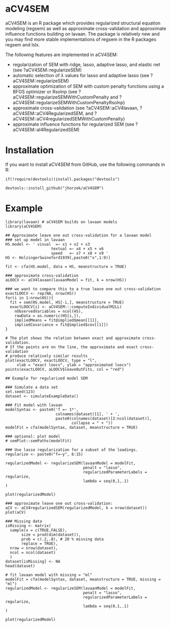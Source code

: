 # aCV4SEM

aCV4SEM is an R package which provides regularized structural equation modeling (regsem) as well as approximate cross-validation and approximate influence functions building on lavaan. The package is relatively new and you may find more stable implementations of regsem in the R packages regsem and lslx. 

The following features are implemented in aCV4SEM:

- regularization of SEM with ridge, lasso, adaptive lasso, and elastic net (see ?aCV4SEM::regularizeSEM)
- automatic selection of $\lambda$ values for lasso and adaptive lasso (see ?aCV4SEM::regularizeSEM)
- approximate optimization of SEM with custom penalty functions using a BFGS optimizer or Rsolnp (see ?aCV4SEM::regularizeSEMWithCustomPenalty and ?aCV4SEM::regularizeSEMWithCustomPenaltyRsolnp)
- approximate cross-validation (see ?aCV4SEM::aCV4lavaan, ?aCV4SEM::aCV4RegularizedSEM, and ?aCV4SEM::aCV4regularizedSEMWithCustomPenalty)
- approximate influence functions for regularized SEM (see ?aCV4SEM::aI4RegularizedSEM)

# Installation

If you want to install aCV4SEM from GitHub, use the following commands in R:

    if(!require(devtools))install.packages("devtools")

    devtools::install_github("jhorzek/aCV4SEM")
    

# Example

    library(lavaan) # aCV4SEM builds on lavaan models
    library(aCV4SEM)
    
    ## Approximate leave one out cross-validation for a lavaan model
    ### set up model in lavaan
    HS.model <- ' visual  =~ x1 + x2 + x3
                        textual =~ x4 + x5 + x6
                        speed   =~ x7 + x8 + x9 '
    HS <- HolzingerSwineford1939[,paste0("x",1:9)]
    
    fit <- cfa(HS.model, data = HS, meanstructure = TRUE)
    
    ### approximate cross-validation
    aLOOCV <- aCV4lavaan(lavaanModel = fit, k = nrow(HS))
    
    ### we want to compare this to a true leave one out cross-validation
    exactLOOCV <- rep(NA, nrow(HS))
    for(i in 1:nrow(HS)){
      fit = sem(HS.model, HS[-i,], meanstructure = TRUE)
      exactLOOCV[i] <- aCV4SEM:::computeIndividualM2LL(
        nObservedVariables = ncol(HS), 
        rawData = as.numeric(HS[i,]),
        impliedMeans = fit@implied$mean[[1]], 
        impliedCovariance = fit@implied$cov[[1]])
    }
    
    # The plot shows the relation between exact and approximate cross-validation.
    # If the points are on the line, the approximate and exact cross-validation
    # produce relatively similar results
    plot(exactLOOCV, exactLOOCV, type = "l",
         xlab = "exact loocv", ylab = "approximated loocv")
    points(exactLOOCV, aLOOCV$leaveOutFits, col = "red")
    
    ## Example for regularized model SEM
    
    ### Simulate a data set
    set.seed(123)
    dataset <- simulateExampleData()
    
    ### Fit model with lavaan
    modelSyntax <- paste0('f =~ 1*', 
                          colnames(dataset)[1], ' + ', 
                          paste0(colnames(dataset)[2:ncol(dataset)], 
                                 collapse = " + "))
    modelFit = cfa(modelSyntax, dataset, meanstructure = TRUE)
    
    ### optional: plot model
    # semPlot::semPaths(modelFit)
    
    ### Use lasso regularization for a subset of the loadings.
    regularize <- paste0("f=~y", 6:15)
    
    regularizedModel <- regularizeSEM(lavaanModel = modelFit,
                                      penalt = "lasso",
                                      regularizedParameterLabels = regularize,
                                      lambda = seq(0,1,.1)
    )
    
    plot(regularizedModel)
    
    ### approximate leave one out cross-validation:
    aCV <- aCV4regularizedSEM(regularizedModel, k = nrow(dataset))
    plot(aCV)
    
    ### Missing data
    isMissing <- matrix(
      sample(x = c(TRUE,FALSE),
           size = prod(dim(dataset)),
           prob = c(.2,.8), # 20 % missing data
           replace = TRUE),
      nrow = nrow(dataset),
      ncol = ncol(dataset)
      )
    dataset[isMissing] <- NA
    head(dataset)
    
    # fit lavaan model with missing = "ml"
    modelFit = cfa(modelSyntax, dataset, meanstructure = TRUE, missing = "ml")
    regularizedModel <- regularizeSEM(lavaanModel = modelFit,
                                      penalt = "lasso",
                                      regularizedParameterLabels = regularize,
                                      lambda = seq(0,1,.1)
    )
    
    plot(regularizedModel)
